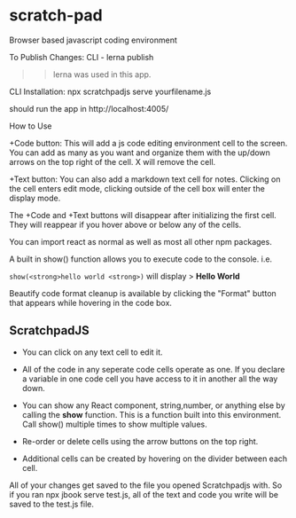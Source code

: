 # scratch-pad

Browser based javascript coding environment

To Publish Changes: CLI - lerna publish

> > lerna was used in this app.

CLI Installation: npx scratchpadjs serve yourfilename.js

should run the app in http://localhost:4005/

How to Use

+Code button: This will add a js code editing environment cell to the screen. You can add as many as you want and organize them with the up/down arrows on the top right of the cell. X will remove the cell.

+Text button: You can also add a markdown text cell for notes. Clicking on the cell enters edit mode, clicking outside of the cell box will enter the display mode.

The +Code and +Text buttons will disappear after initializing the first cell. They will reappear if you hover above or below any of the cells.

You can import react as normal as well as most all other npm packages.

A built in show() function allows you to execute code to the console.
i.e.

`show(<strong>hello world <strong>)` will display > **Hello World**

Beautify code format cleanup is available by clicking the "Format" button that appears while hovering in the code box.

## ScratchpadJS

- You can click on any text cell to edit it.

- All of the code in any seperate code cells operate as one. If you declare a variable in one code cell you have access to it in another all the way down.

- You can show any React component, string,number, or anything else by calling the **show** function. This is a function built into this environment. Call show() multiple times to show multiple values.

- Re-order or delete cells using the arrow buttons on the top right.

- Additional cells can be created by hovering on the divider between each cell.

All of your changes get saved to the file you opened Scratchpadjs with. So if you ran npx jbook serve test.js, all of the text and code you write will be saved to the test.js file.
